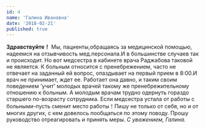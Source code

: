 ```yaml
---
id: 4
name: 'Галина Ивановна'
date: '2018-02-21'
published: true
---
```

**Здравствуйте！** Мы, пациенты,обращаясь за медицинской помощью, надеемся на отзывчивость мед.персонала.И в большинстве случаев так и происходит. Но вот медсестра в кабинете врача Раджабова таковой не является. К больным относится с пренебрежением, часто не отвечает на заданный ей вопрос, опаздывает на первый прием в 8:00.И врач не принимает, ждет ее. Работает она давно, и таким своим поведением 'учит' молодых врачей такому же пренебрежительному отношению к больным. А молодым врачам трудно одернуть гораздо старшего по-возрасту сотрудника. Если медсестра устала от работы с больными-пусть сменит место работы！Пишу не только от себя, но и от многих других, с кем довелось пообщаться по этому поводу.  Прошу руководство отреагировать и принять меры.  *С уважением, Галина.*
